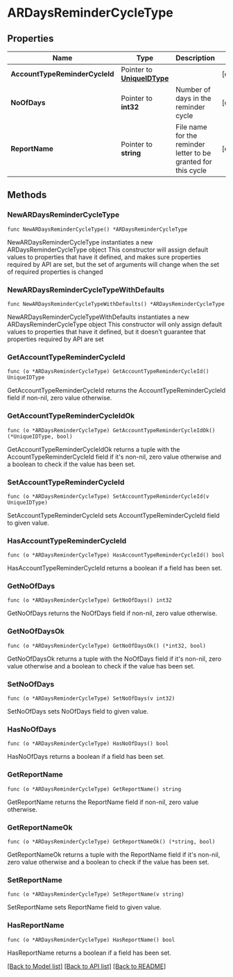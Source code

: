 # ARDaysReminderCycleType

## Properties

Name | Type | Description | Notes
------------ | ------------- | ------------- | -------------
**AccountTypeReminderCycleId** | Pointer to [**UniqueIDType**](UniqueIDType.md) |  | [optional] 
**NoOfDays** | Pointer to **int32** | Number of days in the reminder cycle | [optional] 
**ReportName** | Pointer to **string** | File name for the reminder letter to be granted for this cycle | [optional] 

## Methods

### NewARDaysReminderCycleType

`func NewARDaysReminderCycleType() *ARDaysReminderCycleType`

NewARDaysReminderCycleType instantiates a new ARDaysReminderCycleType object
This constructor will assign default values to properties that have it defined,
and makes sure properties required by API are set, but the set of arguments
will change when the set of required properties is changed

### NewARDaysReminderCycleTypeWithDefaults

`func NewARDaysReminderCycleTypeWithDefaults() *ARDaysReminderCycleType`

NewARDaysReminderCycleTypeWithDefaults instantiates a new ARDaysReminderCycleType object
This constructor will only assign default values to properties that have it defined,
but it doesn't guarantee that properties required by API are set

### GetAccountTypeReminderCycleId

`func (o *ARDaysReminderCycleType) GetAccountTypeReminderCycleId() UniqueIDType`

GetAccountTypeReminderCycleId returns the AccountTypeReminderCycleId field if non-nil, zero value otherwise.

### GetAccountTypeReminderCycleIdOk

`func (o *ARDaysReminderCycleType) GetAccountTypeReminderCycleIdOk() (*UniqueIDType, bool)`

GetAccountTypeReminderCycleIdOk returns a tuple with the AccountTypeReminderCycleId field if it's non-nil, zero value otherwise
and a boolean to check if the value has been set.

### SetAccountTypeReminderCycleId

`func (o *ARDaysReminderCycleType) SetAccountTypeReminderCycleId(v UniqueIDType)`

SetAccountTypeReminderCycleId sets AccountTypeReminderCycleId field to given value.

### HasAccountTypeReminderCycleId

`func (o *ARDaysReminderCycleType) HasAccountTypeReminderCycleId() bool`

HasAccountTypeReminderCycleId returns a boolean if a field has been set.

### GetNoOfDays

`func (o *ARDaysReminderCycleType) GetNoOfDays() int32`

GetNoOfDays returns the NoOfDays field if non-nil, zero value otherwise.

### GetNoOfDaysOk

`func (o *ARDaysReminderCycleType) GetNoOfDaysOk() (*int32, bool)`

GetNoOfDaysOk returns a tuple with the NoOfDays field if it's non-nil, zero value otherwise
and a boolean to check if the value has been set.

### SetNoOfDays

`func (o *ARDaysReminderCycleType) SetNoOfDays(v int32)`

SetNoOfDays sets NoOfDays field to given value.

### HasNoOfDays

`func (o *ARDaysReminderCycleType) HasNoOfDays() bool`

HasNoOfDays returns a boolean if a field has been set.

### GetReportName

`func (o *ARDaysReminderCycleType) GetReportName() string`

GetReportName returns the ReportName field if non-nil, zero value otherwise.

### GetReportNameOk

`func (o *ARDaysReminderCycleType) GetReportNameOk() (*string, bool)`

GetReportNameOk returns a tuple with the ReportName field if it's non-nil, zero value otherwise
and a boolean to check if the value has been set.

### SetReportName

`func (o *ARDaysReminderCycleType) SetReportName(v string)`

SetReportName sets ReportName field to given value.

### HasReportName

`func (o *ARDaysReminderCycleType) HasReportName() bool`

HasReportName returns a boolean if a field has been set.


[[Back to Model list]](../README.md#documentation-for-models) [[Back to API list]](../README.md#documentation-for-api-endpoints) [[Back to README]](../README.md)


